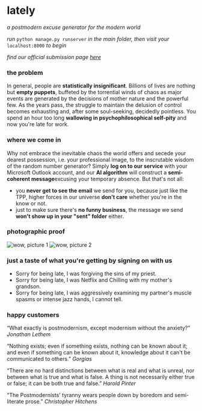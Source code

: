 # lately
_a postmodern excuse generator for the modern world_

_run_ ```python manage.py runserver``` _in the main folder, then visit your_ ```localhost:8000``` _to begin_

_find our official submission page [here](http://devpost.com/software/lately)_

### the problem
In general, people are **statistically insignificant**. Billions of lives are nothing but **empty puppets**, buffeted by the torrential winds of chaos as major events are generated by the decisions of mother nature and the powerful few. As the years pass, the struggle to maintain the delusion of control becomes exhausting and, after some soul-seeking, decidedly pointless. You spend an hour too long **wallowing in psychophilosophical self-pity** and now you're late for work.

### where we come in
Why not embrace the inevitable chaos the world offers and secede your dearest possession, i.e. your professional image, to the inscrutable wisdom of the random number generator? Simply **log on to our service** with your Microsoft Outlook account, and our **AI algorithm** will construct a **semi-coherent message**excusing your temporary absence. But that's not all:

- you **never get to see the email** we send for you, because just like the TPP, higher forces in our universe **don't care** whether you're in the know or not.
- just to make sure there's **no funny business**, the message we send **won't show up in your "sent" folder** either.

### photographic proof

![wow, picture 1](https://challengepost-s3-challengepost.netdna-ssl.com/photos/production/software_photos/000/303/268/datas/gallery.jpg)
![wow, picture 2](https://challengepost-s3-challengepost.netdna-ssl.com/photos/production/software_photos/000/303/276/datas/gallery.jpg)

### just a taste of what you're getting by signing on with us
* Sorry for being late, I was forgiving the sins of my priest. 
* Sorry for being late, I was Netflix and Chilling with my mother's grandson.
* Sorry for being late, I was aggressively examining my partner's muscle spasms or intense jazz hands, I cannot tell.

### happy customers
“What exactly is postmodernism, except modernism without the anxiety?”
_Jonathan Lethem_

“Nothing exists; even if something exists, nothing can be known about it; and even if something can be known about it, knowledge about it can't be communicated to others.” 
_Gorgias_

“There are no hard distinctions between what is real and what is unreal, nor between what is true and what is false. A thing is not necessarily either true or false; it can be both true and false.” 
_Harold Pinter_

“The Postmodernists' tyranny wears people down by boredom and semi-literate prose.” 
_Christopher Hitchens_
